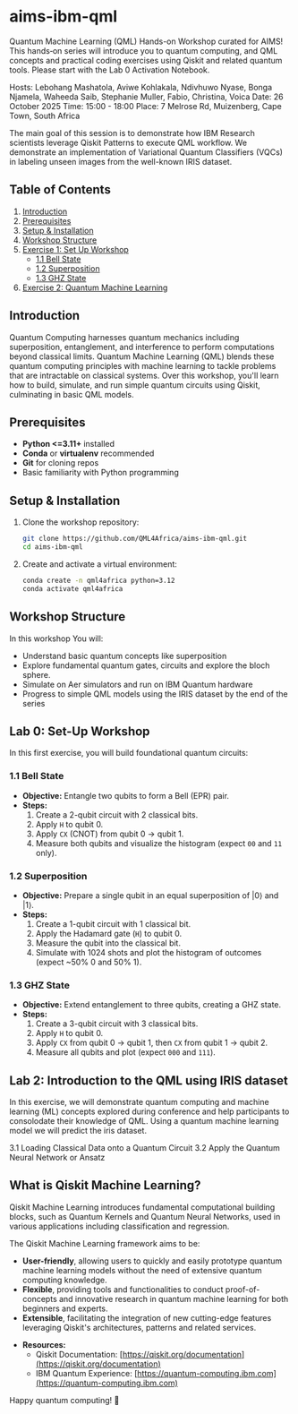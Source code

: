 # aims-ibm-qml
Quantum Machine Learning (QML) Hands-on Workshop curated for AIMS!  This hands‑on series will introduce you to quantum computing, and QML concepts and practical coding exercises using Qiskit and related quantum tools. Please start with the Lab 0 Activation Notebook.


Hosts: Lebohang Mashatola, Aviwe Kohlakala, Ndivhuwo Nyase, Bonga Njamela, Waheeda Saib, Stephanie Muller, Fabio, Christina, Voica
Date: 26 October 2025
Time: 15:00 - 18:00
Place: 7 Melrose Rd, Muizenberg, Cape Town, South Africa

The main goal of this session is to demonstrate how IBM Research scientists leverage Qiskit Patterns to execute QML workflow. We demonstrate an implementation of Variational Quantum Classifiers (VQCs) in labeling unseen images from the well-known IRIS dataset. 


## Table of Contents

1. [Introduction](#introduction)
2. [Prerequisites](#prerequisites)
3. [Setup & Installation](#setup--installation)
4. [Workshop Structure](#workshop-structure)
5. [Exercise 1: Set Up Workshop](#exercise-1-getting-started)
   - [1.1 Bell State](#12-bell-state)
   - [1.2 Superposition](#11-superposition)
   - [1.3 GHZ State](#13-ghz-state)
6. [Exercise 2: Quantum Machine Learning](#qml)



## Introduction

Quantum Computing harnesses quantum mechanics including superposition, entanglement, and interference to perform computations beyond classical limits. Quantum Machine Learning (QML) blends these quantum computing principles with machine learning to tackle problems that are intractable on classical systems. Over this workshop, you'll learn how to build, simulate, and run simple quantum circuits using Qiskit, culminating in basic QML models.


## Prerequisites

- **Python <=3.11+** installed
- **Conda** or **virtualenv** recommended
- **Git** for cloning repos
- Basic familiarity with Python programming

## Setup & Installation

1. Clone the workshop repository:
   ```bash
   git clone https://github.com/QML4Africa/aims-ibm-qml.git
   cd aims-ibm-qml
   ```
2. Create and activate a virtual environment:
   ```bash
   conda create -n qml4africa python=3.12
   conda activate qml4africa
   ```


## Workshop Structure

In this workshop You will:

- Understand basic quantum concepts like superposition
- Explore fundamental quantum gates, circuits and explore the bloch sphere.
- Simulate on Aer simulators and run on IBM Quantum hardware
- Progress to simple QML models using the IRIS dataset by the end of the series

## Lab 0: Set-Up Workshop

In this first exercise, you will build foundational quantum circuits:

### 1.1 Bell State

- **Objective:** Entangle two qubits to form a Bell (EPR) pair.
- **Steps:**
  1. Create a 2-qubit circuit with 2 classical bits.
  2. Apply `H` to qubit 0.
  3. Apply `CX` (CNOT) from qubit 0 → qubit 1.
  4. Measure both qubits and visualize the histogram (expect `00` and `11` only).
  
### 1.2 Superposition

- **Objective:** Prepare a single qubit in an equal superposition of |0⟩ and |1⟩.
- **Steps:**
  1. Create a 1-qubit circuit with 1 classical bit.
  2. Apply the Hadamard gate (`H`) to qubit 0.
  3. Measure the qubit into the classical bit.
  4. Simulate with 1024 shots and plot the histogram of outcomes (expect \~50% 0 and 50% 1).

### 1.3 GHZ State

- **Objective:** Extend entanglement to three qubits, creating a GHZ state.
- **Steps:**
  1. Create a 3-qubit circuit with 3 classical bits.
  2. Apply `H` to qubit 0.
  3. Apply `CX` from qubit 0 → qubit 1, then `CX` from qubit 1 → qubit 2.
  4. Measure all qubits and plot (expect `000` and `111`).


## Lab 2: Introduction to the QML using IRIS dataset

  In this exercise, we will demonstrate quantum computing and machine learning (ML) concepts explored during conference and help participants to consolodate their knowledge of QML. Using a quantum machine learning model we will predict the iris dataset.

3.1 Loading Classical Data onto a Quantum Circuit
3.2 Apply the Quantum Neural Network or Ansatz

## What is Qiskit Machine Learning?

Qiskit Machine Learning introduces fundamental computational building blocks, such as Quantum 
Kernels and Quantum Neural Networks, used in various applications including classification 
and regression.

The Qiskit Machine Learning framework aims to be:

* **User-friendly**, allowing users to quickly and easily prototype quantum machine learning models without 
    the need of extensive quantum computing knowledge.
* **Flexible**, providing tools and functionalities to conduct proof-of-concepts and innovative research 
    in quantum machine learning for both beginners and experts.
* **Extensible**, facilitating the integration of new cutting-edge features leveraging Qiskit's 
    architectures, patterns and related services.


- **Resources:**
  - Qiskit Documentation: [https://qiskit.org/documentation](https://qiskit.org/documentation)
  - IBM Quantum Experience: [https://quantum-computing.ibm.com](https://quantum-computing.ibm.com)

Happy quantum computing! 🚀


